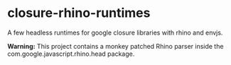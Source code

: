 closure-rhino-runtimes
======================

A few headless runtimes for google closure libraries with rhino and envjs. 


**Warning:** This project contains a monkey patched Rhino parser inside the
         com.google.javascript.rhino.head package.